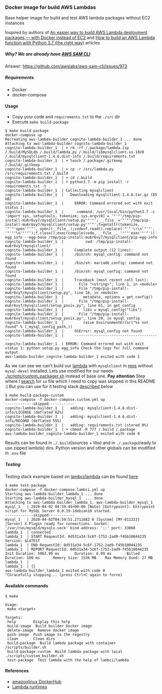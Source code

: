 ### Docker image for build AWS Lambdas

Base helper image for build and test AWS lambda packages without EC2 instances

Inspired by authors of [An easier way to build AWS Lambda deployment packages — with Docker instead of EC2](https://blog.quiltdata.com/an-easier-way-to-build-lambda-deployment-packages-with-docker-instead-of-ec2-9050cd486ba8?gi=c983640fef87) and  [How to build an AWS Lambda function with Python 3.7 (the right way)](https://medium.com/@niklongstone/how-to-build-an-aws-lambda-function-with-python-3-7-the-right-way-21888e2edbe8) articles 

##### Why? We are already have [AWS SAM CLI](https://docs.aws.amazon.com/serverless-application-model/latest/developerguide/what-is-sam.html)

Answer: https://github.com/awslabs/aws-sam-cli/issues/973

##### Requirements
- Docker
- docker-compose

#### Usage
- Copy your code and `requirements.txt` to the `./src` dir
- Execute `make build-package`
```.env
$ make build-package
docker-compose up
Recreating aws-lambda-builder_cognito-lambda-builder_1 ... done
Attaching to aws-lambda-builder_cognito-lambda-builder_1
cognito-lambda-builder_1  | + rm -rf /.package/lambda.zip /.build/MySQLdb /.build/lambda.py /.build/libmysqlclient.so.1020 /.build/mysqlclient-1.4.6.dist-info /.build/requirements.txt
cognito-lambda-builder_1  | + touch /.package/.gitkeep /.build/.gitkeep
cognito-lambda-builder_1  | + cp -r /src/lambda.py /src/requirements.txt /.build
cognito-lambda-builder_1  | + cd /.build
cognito-lambda-builder_1  | + python3.7 -m pip install -r requirements.txt -t .
cognito-lambda-builder_1  | Collecting mysqlclient
cognito-lambda-builder_1  |   Downloading mysqlclient-1.4.6.tar.gz (85 kB)
cognito-lambda-builder_1  |     ERROR: Command errored out with exit status 1:
cognito-lambda-builder_1  |      command: /usr/local/bin/python3.7 -c 'import sys, setuptools, tokenize; sys.argv[0] = '"'"'/tmp/pip-install-mu6r6vy7/mysqlclient/setup.py'"'"'; __file__='"'"'/tmp/pip-install-mu6r6vy7/mysqlclient/setup.py'"'"';f=getattr(tokenize, '"'"'open'"'"', open)(__file__);code=f.read().replace('"'"'\r\n'"'"', '"'"'\n'"'"');f.close();exec(compile(code, __file__, '"'"'exec'"'"'))' egg_info --egg-base /tmp/pip-install-mu6r6vy7/mysqlclient/pip-egg-info
cognito-lambda-builder_1  |          cwd: /tmp/pip-install-mu6r6vy7/mysqlclient/
cognito-lambda-builder_1  |     Complete output (12 lines):
cognito-lambda-builder_1  |     /bin/sh: mysql_config: command not found
cognito-lambda-builder_1  |     /bin/sh: mariadb_config: command not found
cognito-lambda-builder_1  |     /bin/sh: mysql_config: command not found
cognito-lambda-builder_1  |     Traceback (most recent call last):
cognito-lambda-builder_1  |       File "<string>", line 1, in <module>
cognito-lambda-builder_1  |       File "/tmp/pip-install-mu6r6vy7/mysqlclient/setup.py", line 16, in <module>
cognito-lambda-builder_1  |         metadata, options = get_config()
cognito-lambda-builder_1  |       File "/tmp/pip-install-mu6r6vy7/mysqlclient/setup_posix.py", line 61, in get_config
cognito-lambda-builder_1  |         libs = mysql_config("libs")
cognito-lambda-builder_1  |       File "/tmp/pip-install-mu6r6vy7/mysqlclient/setup_posix.py", line 29, in mysql_config
cognito-lambda-builder_1  |         raise EnvironmentError("%s not found" % (_mysql_config_path,))
cognito-lambda-builder_1  |     OSError: mysql_config not found
cognito-lambda-builder_1  |     ----------------------------------------
cognito-lambda-builder_1  | ERROR: Command errored out with exit status 1: python setup.py egg_info Check the logs for full command output.
aws-lambda-builder_cognito-lambda-builder_1 exited with code 1

```
As we can see we can't build our [lambda](./src/lambda.py) with `mysqlclient` in [reqs](./src/requirements.txt) without `mysql-devel` installed. Lets use modified for our needs [./scripts/custom_packager.sh](./scripts/custom_packager.sh) instead of base one. **Pay attention** Step where I [search](https://github.com/IaroslavR/aws-lambda-builder/blob/5a1dc478292abf2bf1eb7142ded7f774a992cef8/scripts/custom_packager.sh#L9-L8) for `so` file which I need to copy was skipped in this README :) But you can use for it testing stack [described](#testing) below
```
$ make build-package-custom 
docker-compose -f docker-compose.custom.yml up
-------------skipped------------
cognito-lambda-builder_1  |   adding: mysqlclient-1.4.6.dist-info/LICENSE (deflated 62%)
cognito-lambda-builder_1  |   adding: mysqlclient-1.4.6.dist-info/RECORD (deflated 55%)
cognito-lambda-builder_1  |   adding: requirements.txt (stored 0%)
cognito-lambda-builder_1  | + chmod -R 777 /.build /.package
aws-lambda-builder_cognito-lambda-builder_1 exited with code 0
```
Results can be found in `./.build`(sources + libs) and in `./.package`(ready to use zipped lambda) dirs. Python version and other globals can be modified in `.env` file
##### Testing
Testing stack example based on [lambci/lambda](https://github.com/lambci/lambci) can be found [here](docker-compose.lambci.yml)
```
$ make test-package 
docker-compose -f docker-compose.lambci.yml up
Starting aws-lambda-builder_lambda_1 ... done
Starting aws-lambda-builder_mysql_1  ... done
Attaching to aws-lambda-builder_lambda_1, aws-lambda-builder_mysql_1
mysql_1   | 2020-04-02 04:59:49+00:00 [Note] [Entrypoint]: Entrypoint script for MySQL Server 8.0.19-1debian10 started.
-------------skipped------------
mysql_1   | 2020-04-02T04:59:51.271168Z 0 [System] [MY-011323] [Server] X Plugin ready for connections. Socket: '/var/run/mysqld/mysqlx.sock' bind-address: '::' port: 33060
lambda_1  | connected
lambda_1  | START RequestId: 0d531a34-5c6f-1752-2ad9-f45b10044235 Version: $LATEST
lambda_1  | END RequestId: 0d531a34-5c6f-1752-2ad9-f45b10044235
lambda_1  | REPORT RequestId: 0d531a34-5c6f-1752-2ad9-f45b10044235      Init Duration: 5963.99 ms       Duration: 6.09 ms       Billed Duration: 100 ms      Memory Size: 1536 MB    Max Memory Used: 27 MB
lambda_1  | 
lambda_1  | {}
aws-lambda-builder_lambda_1 exited with code 0
^CGracefully stopping... (press Ctrl+C again to force)

```

#### Available commands
 ```
 $ make

Usage:
  make <target>

Targets:
  help        Display this help
  build-image  Build builder Docker image
  delete-image  Remove docker image
  push-image  Push image to the regestry
  clean       Clean dirs
  build-package  Build lambda package with container /scripts/builder.sh
  build-package-custom  Build lambda package with local ./scripts/custom_builder.sh
  test-package  Test lambda with the help of lambci/lambda
```

#### References
- [amazonlinux DockerHub](https://hub.docker.com/_/amazonlinux/?tab=tags)
- [Lambda runtimes](https://docs.aws.amazon.com/lambda/latest/dg/lambda-runtimes.html)
